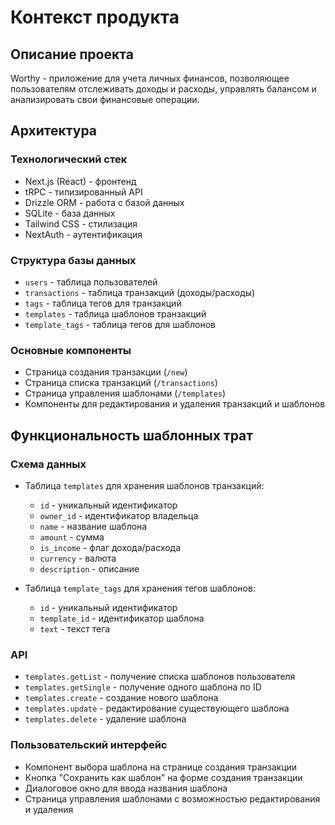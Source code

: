 # Контекст продукта

## Описание проекта
Worthy - приложение для учета личных финансов, позволяющее пользователям отслеживать доходы и расходы, управлять балансом и анализировать свои финансовые операции.

## Архитектура

### Технологический стек
- Next.js (React) - фронтенд
- tRPC - типизированный API
- Drizzle ORM - работа с базой данных
- SQLite - база данных
- Tailwind CSS - стилизация
- NextAuth - аутентификация

### Структура базы данных
- `users` - таблица пользователей
- `transactions` - таблица транзакций (доходы/расходы)
- `tags` - таблица тегов для транзакций
- `templates` - таблица шаблонов транзакций
- `template_tags` - таблица тегов для шаблонов

### Основные компоненты
- Страница создания транзакции (`/new`)
- Страница списка транзакций (`/transactions`)
- Страница управления шаблонами (`/templates`)
- Компоненты для редактирования и удаления транзакций и шаблонов

## Функциональность шаблонных трат

### Схема данных
- Таблица `templates` для хранения шаблонов транзакций:
  - `id` - уникальный идентификатор
  - `owner_id` - идентификатор владельца
  - `name` - название шаблона
  - `amount` - сумма
  - `is_income` - флаг дохода/расхода
  - `currency` - валюта
  - `description` - описание

- Таблица `template_tags` для хранения тегов шаблонов:
  - `id` - уникальный идентификатор
  - `template_id` - идентификатор шаблона
  - `text` - текст тега

### API
- `templates.getList` - получение списка шаблонов пользователя
- `templates.getSingle` - получение одного шаблона по ID
- `templates.create` - создание нового шаблона
- `templates.update` - редактирование существующего шаблона
- `templates.delete` - удаление шаблона

### Пользовательский интерфейс
- Компонент выбора шаблона на странице создания транзакции
- Кнопка "Сохранить как шаблон" на форме создания транзакции
- Диалоговое окно для ввода названия шаблона
- Страница управления шаблонами с возможностью редактирования и удаления